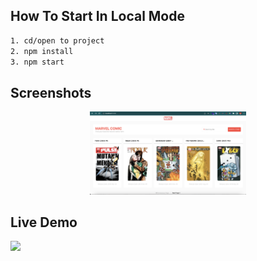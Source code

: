## How To Start In Local Mode

```bash
1. cd/open to project 
2. npm install
3. npm start
```

## Screenshots
<div align="center">
    <img width="250" src="src/img/ss1.png">    
</div>

## Live Demo
<a href="https://warehouse-test.vercel.app/">
  <img src="https://img.shields.io/badge/Live%20on%20the-Vercel-black.svg?style=popout&logo="/>
</a>
